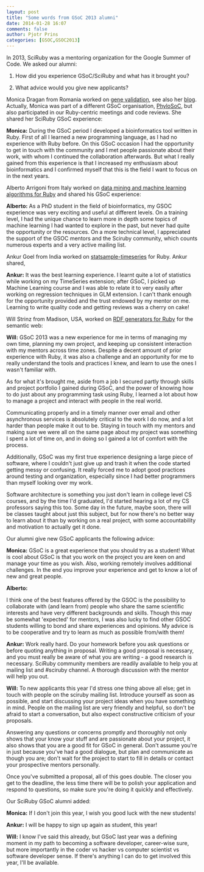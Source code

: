 ```yaml
---
layout: post
title: "Some words from GSoC 2013 alumni"
date: 2014-01-28 16:07
comments: false
author: Pjotr Prins
categories: [GSOC,GSOC2013]
---
```


In 2013, SciRuby was a mentoring organization for the Google Summer of Code. We
asked our alumni:

1) How did you experience GSoC/SciRuby and what has it brought you?

2) What advice would you give new applicants?

Monica Dragan from Romania worked on [gene validation](https://github.com/monicadragan/GeneValidator), see also her
[blog](http://gene-prediction.blogspot.nl/2013/08/start-using-our-gene-validation-tool.html). Actually, Monica
was part of a different GSoC organisation,
[PhyloSoC](http://informatics.nescent.org/wiki/Phyloinformatics_Summer_of_Code_2013),
but also participated in our Ruby-centric meetings and code reviews. She shared
her SciRuby GSoC experience:

<p class="note"><strong>Monica:</strong>
During the GSoC period I developed a bioinformatics tool written in Ruby. First of all I learned a new programming
language, as I had no experience with Ruby before. On this GSoC occasion I had the opportunity to get in touch with the
community and I met people passionate about their work, with whom I continued
 the collaboration afterwards. But what I really gained from this experience is that I increased my enthusiasm about
 bioinformatics and I confirmed myself that this is the field I want to focus on in the next years.
</p>

Alberto Arrigoni from Italy worked on [data mining and machine learning algorithms for Ruby](http://sciruby.com/blog/2013/09/24/gsoc-2013-data-mining-in-jruby-with-ruby-band/) and shared
his GSoC experience:

<p class="note"><strong>Alberto:</strong>
As a PhD student in the field of bioinformatics, my GSOC experience was very exciting and useful at different levels. On a training level, I had the
unique chance to learn more in depth some topics of machine learning I had
wanted to explore in the past, but never had quite the opportunity or the
resources. On a more technical level, I appreciated the support of the GSOC
mentors and the Sciruby community, which counts numerous experts and a very
active mailing list.
</p>

Ankur Goel from India worked on 
[statsample-timeseries](http://rubygems.org/gems/statsample-timeseries) for Ruby.
Ankur shared,


<p class="note"><strong>Ankur:</strong>
It was the best learning experience. I learnt quite a lot of statistics while
working on my TimeSeries extension; after GSoC, I picked up Machine Learning
course and I was able to relate it to very easily after working on regression
techniques in GLM extension. I can't thank enough for the opportunity provided
and the trust endowed by my mentor on me. Learning to write quality code and
getting reviews was a cherry on cake! 
</p>

Will Strinz from Madison, USA, worked on [RDF generators for Ruby](http://localhost:4000/blog/2013/10/12/ruby-and-the-semantic-web-rdf-sparql-publisci/) for the 
semantic web:

<p class="note"><strong>Will:</strong>
GSoC 2013 was a new experience for me in terms of managing my own time,
planning my own project, and keeping up consistent interaction with my mentors
across time zones. Despite a decent amount of prior experience with Ruby, it
was also a challenge and an opportunity for me to really understand the tools
and practices I knew, and learn to use the ones I wasn't familiar with.

As for what it's brought me, aside from a job I secured partly through skills
and project portfolio I gained during GSoC, and the power of knowing how to do
just about any programming task using Ruby, I learned a lot about how to manage
a project and interact with people in the real world.

Communicating properly and in a timely manner over email and other asynchronous
services is absolutely critical to the work I do now, and a lot harder than
people make it out to be. Staying in touch with my mentors and making sure we
were all on the same page about my project was something I spent a lot of time
on, and in doing so I gained a lot of comfort with the process.

Additionally, GSoC was my first true experience designing a large piece of
software, where I couldn't just give up and trash it when the code started
getting messy or confusing. It really forced me to adopt good practices around
testing and organization, especially since I had better programmers than myself
looking over my work.

Software architecture is something you just don't learn in college level CS
courses, and by the time I'd graduated, I'd started hearing a lot of my CS
professors saying this too. Some day in the future, maybe soon, there will be
classes taught about just this subject, but for now there's no better way to
learn about it than by working on a real project, with some accountability and
motivation to actually get it done.


</p>

Our alumni give new GSoC applicants the following advice:

<p class="note"><strong>Monica:</strong>
GSoC is a great experience that you should try as a student! What is cool about GSoC is that you work on the project you are keen on and manage your time as
 you wish. Also, working remotely involves additional challenges. In the end you improve your experience and get to know a lot of new and great people.

</p>

<p class="note"><strong>Alberto:</strong>

I think one of the best features offered by the GSOC is the possibility to
collaborate with (and learn from) people who share the same scientific
interests and have very different backgrounds and skills. Though this may be
somewhat 'expected' for mentors, I was also lucky to find other GSOC students
willing to bond and share experiences and opinions. My advice is to be
cooperative and try to learn as much as possible from/with them!  

</p>

<p class="note"><strong>Ankur:</strong>
Work really hard. Do your homework before you ask questions or before quoting
anything in proposal. Writing a good proposal is necessary, and you must really
be aware of what you are writing - a good research is necessary. SciRuby
community members are readily available to help you at mailing list and #sciruby channel. A thorough discussion with the mentor will help you out.
</p>

<p class="note"><strong>Will:</strong>
To new applicants this year I'd stress one thing above all else; get in
touch with people on the sciruby mailing list. Introduce yourself as soon as
possible, and start discussing your project ideas when you have something in
mind. People on the mailing list are very friendly and helpful, so don't be
afraid to start a conversation, but also expect constructive criticism of your
proposals.

Answering any questions or concerns promptly and thoroughly not only shows that
your know your stuff and are passionate about your project, it also shows that
you are a good fit for GSoC in general. Don't assume you're in just because
you've had a good dialogue, but plan and communicate as though you are; don't
wait for the project to start to fill in details or contact your prospective
mentors personally.

Once you've submitted a proposal, all of this goes double. The closer you get
to the deadline, the less time there will be to polish your application and
respond to questions, so make sure you're doing it quickly and effectively.
</p>

Our SciRuby GSoC alumni added:

<p class="note"><strong>Monica:</strong>
If I don't join this year, I wish you good luck with the new students!
</p>


<p class="note"><strong>Ankur:</strong>
I will be happy to sign up again as student, this year!
</p>


<p class="note"><strong>Will:</strong>
I know I've said this already, but GSoC last year was a defining moment in my
path to becoming a software developer, career-wise sure, but more importantly
in the coder vs hacker vs computer scientist vs software developer sense. If
there's anything I can do to get involved this year, I'll be available.<p>

